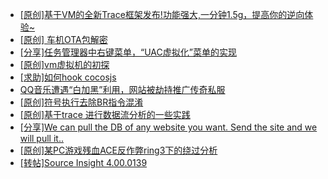 + [[原创]基于VM的全新Trace框架发布!功能强大,一分钟1.5g，提高你的逆向体验~](https://bbs.kanxue.com/thread-285471.htm)
+ [[原创]  车机OTA包解密](https://bbs.kanxue.com/thread-285256.htm)
+ [[分享]任务管理器中右键菜单，“UAC虚拟化”菜单的实现](https://bbs.kanxue.com/thread-284216.htm)
+ [[原创]vm虚拟机的初探](https://bbs.kanxue.com/thread-284883.htm)
+ [[求助]如何hook cocosjs](https://bbs.kanxue.com/thread-285475.htm)
+ [QQ音乐遭遇“白加黑”利用，网站被劫持推广传奇私服](https://bbs.kanxue.com/thread-285329.htm)
+ [[原创]符号执行去除BR指令混淆](https://bbs.kanxue.com/thread-280737.htm)
+ [[原创]基于trace 进行数据流分析的一些实践](https://bbs.kanxue.com/thread-285243.htm)
+ [[分享]We can pull the DB of any website you want. Send the site and we will pull it..](https://bbs.kanxue.com/thread-285474.htm)
+ [[原创]某PC游戏残血ACE反作弊ring3下的绕过分析](https://bbs.kanxue.com/thread-284667.htm)
+ [[转帖]Source Insight 4.00.0139](https://bbs.kanxue.com/thread-282312.htm)
